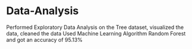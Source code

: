 # Data-Analysis


Performed Exploratory Data Analysis on the Tree dataset, visualized the data, cleaned the data
Used Machine Learning Algorithm Random Forest and got an accuracy of 95.13%
